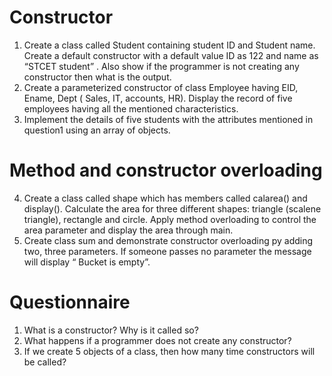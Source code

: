 # Constructor
1. Create a class called Student containing student ID and Student name. Create a default constructor with a default value ID as 122 and name as “STCET student” . Also show if the programmer is not creating any constructor then what is the output.
2. Create a parameterized constructor of class Employee having EID, Ename, Dept ( Sales, IT, accounts, HR). Display the record of five employees having all the mentioned characteristics.
3. Implement the details of five students with the attributes mentioned in question1 using an array of objects.
# Method and constructor overloading
4. Create a class called shape which has members called calarea() and display(). Calculate the area for three different shapes: triangle (scalene triangle), rectangle and circle. Apply method overloading to control the area parameter and display the area through main.
5. Create class sum and demonstrate constructor overloading py adding two, three parameters. If someone passes no parameter the message will display “ Bucket is empty”.
# Questionnaire
1. What is a constructor? Why is it called so?
2. What happens if a programmer does not create any constructor?
3. If we create 5 objects of a class, then how many time constructors will be called?
